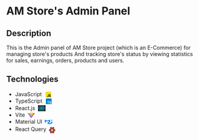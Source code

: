 # AM Store's Admin Panel

## Description

This is the Admin panel of AM Store project (which is an E-Commerce) for managing store's products
And tracking store's status by viewing statistics for sales, earnings, orders, products and users.

## Technologies

- JavaScript <img src="./icons_readme/javascript.svg" style="width: 15px;height: 15px; transform: translate(6px, 3px)">
- TypeScript <img src="./icons_readme/typescript.svg" style="width: 15px;height: 15px; transform: translate(6px, 3px)">
- React.js <img src="./icons_readme/react.svg" style="width: 20px;height: 16px; transform: translate(4px, 3px)">
- Vite <img src="./icons_readme/vite.svg" style="width: 20px;height: 15px; transform: translate(3px, 3px)">
- Material UI <img src="./icons_readme/Material-UI.svg" style="width: 20px;height: 15px; transform: translate(3px, 3px)">
- React Query <img src="./icons_readme/react-query.svg" style="width: 17px;height: 17px; transform: translate(3px, 6px)">
